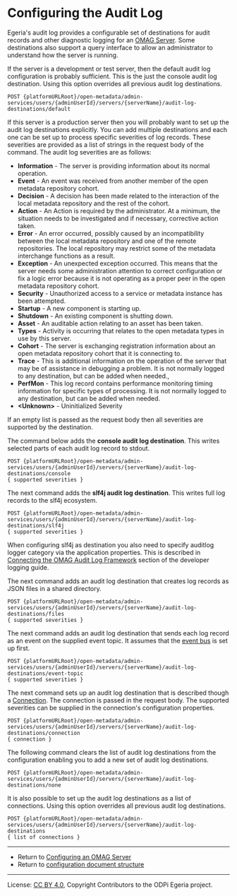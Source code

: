 <!-- SPDX-License-Identifier: CC-BY-4.0 -->
<!-- Copyright Contributors to the ODPi Egeria project. -->


# Configuring the Audit Log

Egeria's audit log provides a configurable set of destinations for audit records and other
diagnostic logging for an [OMAG Server](../concepts/omag-server.md).  Some destinations also support a query interface to allow an administrator
to understand how the server is running.

If the server is a development or test server, then the default audit log configuration is probably
sufficient.  This is the just the console audit log destination.
Using this option overrides all previous audit log destinations.

```
POST {platformURLRoot}/open-metadata/admin-services/users/{adminUserId}/servers/{serverName}/audit-log-destinations/default
```

If this server is a production server then you will probably want to set up the audit log
destinations explicitly.  You can add multiple destinations and each one can be set up
to process specific severities of log records.  These severities are provided as a list of strings
in the request body of the command.  The audit log severities are as follows:

* **Information** - The server is providing information about its normal operation.
* **Event** - An event was received from another member of the open metadata repository cohort.
* **Decision** - A decision has been made related to the interaction of the local metadata repository and the rest of the cohort.
* **Action** - An Action is required by the administrator. At a minimum, the situation needs to be investigated and 
  if necessary, corrective action taken.
* **Error** - An error occurred, possibly caused by an incompatibility between the local metadata repository
  and one of the remote repositories. The local repository may restrict some of the metadata interchange
  functions as a result.
* **Exception** - An unexpected exception occurred.  This means that the server needs some administration
  attention to correct configuration or fix a logic error because it is not operating as a proper peer in the
  open metadata repository cohort.
* **Security** - Unauthorized access to a service or metadata instance has been attempted.
* **Startup** - A new component is starting up.
* **Shutdown** - An existing component is shutting down.
* **Asset** - An auditable action relating to an asset has been taken.
* **Types** - Activity is occurring that relates to the open metadata types in use by this server.
* **Cohort** - The server is exchanging registration information about an open metadata repository cohort that
  it is connecting to.
* **Trace** - This is additional information on the operation of the server that may be
  of assistance in debugging a problem.  It is not normally logged to any destination, but can be added when needed.,
* **PerfMon** - This log record contains performance monitoring timing information for 
  specific types of processing. It is not normally logged to any destination, but can be added when needed.
* **\<Unknown\>** - Uninitialized Severity


If an empty list is passed as the request body then all severities are supported by the destination.

The command below adds the **console audit log destination**.  This writes selected parts of
each audit log record to stdout.

```
POST {platformURLRoot}/open-metadata/admin-services/users/{adminUserId}/servers/{serverName}/audit-log-destinations/console
{ supported severities }
```

The next command adds the **slf4j audit log destination**.  This writes full log records to the
slf4j ecosystem.

```
POST {platformURLRoot}/open-metadata/admin-services/users/{adminUserId}/servers/{serverName}/audit-log-destinations/slf4j
{ supported severities }
```

When configuring slf4j as destination you also need to specify auditlog logger category via the application properties.
This is described in [Connecting the OMAG Audit Log Framework](omag-server-platform-logging.md#connecting-the-omag-audit-log-framework) section of the developer logging guide.


The next command adds an audit log destination that creates log records as JSON files in a shared directory.

```
POST {platformURLRoot}/open-metadata/admin-services/users/{adminUserId}/servers/{serverName}/audit-log-destinations/files
{ supported severities }
```

The next command adds an audit log destination that sends each log record as an event on the supplied event topic.
It assumes that the [event bus](configuring-event-bus.md) is set up first.

```
POST {platformURLRoot}/open-metadata/admin-services/users/{adminUserId}/servers/{serverName}/audit-log-destinations/event-topic
{ supported severities }
```

The next command sets up an audit log destination that is described though a
[Connection](../../../frameworks/open-connector-framework/docs/concepts/connection.md).
The connection is passed in the request body.  The supported severities can be supplied in the
connection's configuration properties.

```
POST {platformURLRoot}/open-metadata/admin-services/users/{adminUserId}/servers/{serverName}/audit-log-destinations/connection
{ connection }
```

The following command clears the list of audit log destinations from the configuration
enabling you to add a new set of audit log destinations.

```
POST {platformURLRoot}/open-metadata/admin-services/users/{adminUserId}/servers/{serverName}/audit-log-destinations/none
```

It is also possible to set up the audit log destinations as a list of connections.
Using this option overrides all previous audit log destinations.

```
POST {platformURLRoot}/open-metadata/admin-services/users/{adminUserId}/servers/{serverName}/audit-log-destinations
{ list of connections }
```

----
* Return to [Configuring an OMAG Server](configuring-an-omag-server.md)
* Return to [configuration document structure](../concepts/configuration-document.md)

----
License: [CC BY 4.0](https://creativecommons.org/licenses/by/4.0/),
Copyright Contributors to the ODPi Egeria project.